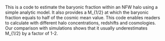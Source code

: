 This is a code to estimate the baryonic fraction within an NFW halo using a simple analytic model. 
It also provides a M_{1/2} at which the baryonic fraction equals to half of the cosmic mean value. 
This code enables readers to calculate with different halo concentrations, redshifts and cosmologies.
Our comparison with simulations shows that it usually underestimates M_{1/2} by a factor of 1-2. 
